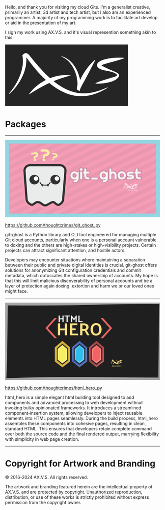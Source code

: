 Hello, and thank you for visiting my cloud Gits. I'm a generalist creative, primarily an artist, 3d artist and tech artist, but I also am an experienced programmer. A majority of my programming work is to facilitate art develop or aid in the presentation of my art.

I sign my work using AX.V.S. and it's visual represention something akin to this:

![axvs!](imgs/axvs_slate_white_00_400x200.png)


# Packages

---

![git_ghost!](imgs/git_ghost_socialpreview_00_1280x640.png)

https://github.com/thoughtcrimes/git_ghost_py

git-ghost is a Python library and CLI tool engineered for managing multiple Git cloud accounts, particularly when one is a personal account vulnerable to doxing and the others are high-stakes or high-visibility projects. Certain projects can attract significant attention, and hostile actors. 

Developers may encounter situations where maintaining a separation between their public and private digital identities is crucial. git-ghost offers solutions for anonymizing Git configuration credentials and commit metadata, which obfuscates the shared ownership of accounts. My hope is that this will limit malicious discoverability of personal accounts and be a layer of protection again doxing, extortion and harm we or our loved ones might face.

---


![html_hero!](imgs/html_hero_socialpreview_00_1280x640.png)

https://github.com/thoughtcrimes/html_hero_py

html_hero is a simple elegant html building tool designed to add components and advanced processing to web development without invoking bulky opinionated frameworks. It introduces a streamlined component-insertion system, allowing developers to inject reusable elements into HTML pages seamlessly. During the build process, html_hero assembles these components into cohesive pages, resulting in clean, standard HTML. This ensures that developers retain complete command over both the source code and the final rendered output, marrying flexibility with simplicity in web page creation.

---

# Copyright for Artwork and Branding

© 2016-2024 AX.V.S. All rights reserved.

The artwork and branding featured herein are the intellectual property of AX.V.S. and are protected by copyright. Unauthorized reproduction, distribution, or use of these works is strictly prohibited without express permission from the copyright owner.